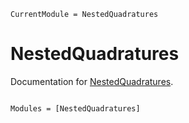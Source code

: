 ```@meta
CurrentModule = NestedQuadratures
```

# NestedQuadratures

Documentation for [NestedQuadratures](https://github.com/JuDO-dev/NestedQuadratures.jl).

```@index
```

```@autodocs
Modules = [NestedQuadratures]
```
